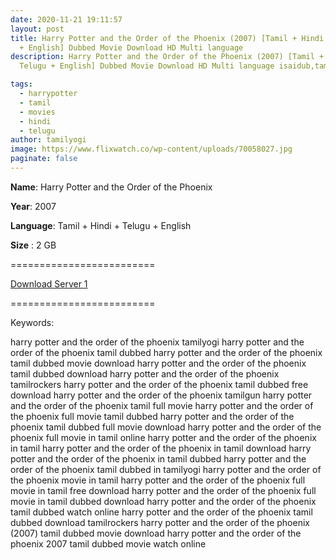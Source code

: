 ```yaml
---
date: 2020-11-21 19:11:57
layout: post
title: Harry Potter and the Order of the Phoenix (2007) [Tamil + Hindi + Telugu
  + English] Dubbed Movie Download HD Multi language
description: Harry Potter and the Order of the Phoenix (2007) [Tamil + Hindi +
  Telugu + English] Dubbed Movie Download HD Multi language isaidub,tamilrockers

tags:
  - harrypotter
  - tamil
  - movies
  - hindi
  - telugu
author: tamilyogi
image: https://www.flixwatch.co/wp-content/uploads/70058027.jpg
paginate: false
---
```

**Name**: Harry Potter and the Order of the Phoenix

**Year**: 2007

**Language**: Tamil + Hindi + Telugu + English

**Size** : 2 GB

\=========================

[Download Server 1](https://files.isaiminiweb.online/Harry%2520Potter/Telegram%2520(%40tadubs)%2520Harry%2520Potter%2520and%2520the%2520Order%2520of%2520the%2520Phoenix%2520(2007)%5B720p%2520-%2520New%2520BDRip%2520-%2520%5BTamil%2520%2B%2520Telugu%2520%2B%2520Hindi%2520%2B%2520Eng%5D.mkv?rootId=0AN9zhQ1hps-9Uk9PVA)

[](https://files.isaiminiweb.online/Harry%2520Potter/Telegram%2520(%40tadubs)%2520Harry%2520Potter%2520and%2520the%2520Order%2520of%2520the%2520Phoenix%2520(2007)%5B720p%2520-%2520New%2520BDRip%2520-%2520%5BTamil%2520%2B%2520Telugu%2520%2B%2520Hindi%2520%2B%2520Eng%5D.mkv?rootId=0AN9zhQ1hps-9Uk9PVA)=========================



Keywords:

harry potter and the order of the phoenix tamilyogi
harry potter and the order of the phoenix tamil dubbed
harry potter and the order of the phoenix tamil dubbed movie download
harry potter and the order of the phoenix tamil dubbed download
harry potter and the order of the phoenix tamilrockers
harry potter and the order of the phoenix tamil dubbed free download
harry potter and the order of the phoenix tamilgun
harry potter and the order of the phoenix tamil full movie
harry potter and the order of the phoenix full movie tamil dubbed
harry potter and the order of the phoenix tamil dubbed full movie download
harry potter and the order of the phoenix full movie in tamil online
harry potter and the order of the phoenix in tamil
harry potter and the order of the phoenix in tamil download
harry potter and the order of the phoenix in tamil dubbed
harry potter and the order of the phoenix tamil dubbed in tamilyogi
harry potter and the order of the phoenix movie in tamil
harry potter and the order of the phoenix full movie in tamil free download
harry potter and the order of the phoenix full movie in tamil dubbed download
harry potter and the order of the phoenix tamil dubbed watch online
harry potter and the order of the phoenix tamil dubbed download tamilrockers
harry potter and the order of the phoenix (2007) tamil dubbed movie download
harry potter and the order of the phoenix 2007 tamil dubbed movie watch online
